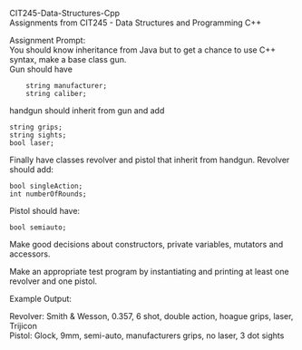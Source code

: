 CIT245-Data-Structures-Cpp  
Assignments from CIT245 - Data Structures and Programming C++  
  
Assignment Prompt:  
You should know inheritance from Java but to get a chance to use C++ syntax, make a base class gun.  
Gun should have  
  
	    string manufacturer;  
	    string caliber;  
  
handgun should inherit from gun and add  
  
	string grips;  
	string sights;  
	bool laser;   
  
Finally have classes revolver and pistol that inherit from handgun.  Revolver should add:  
 
	bool singleAction;  
	int numberOfRounds;  
	  
Pistol should have:  
  
	bool semiauto;  
  
Make good decisions about constructors, private variables, mutators and accessors.  
  
Make an appropriate test program by instantiating and printing at least one revolver and one pistol.  
  
Example Output:  
  
Revolver: Smith & Wesson, 0.357, 6 shot, double action, hoague grips, laser, Trijicon  
Pistol: Glock, 9mm, semi-auto, manufacturers grips, no laser, 3 dot sights  


